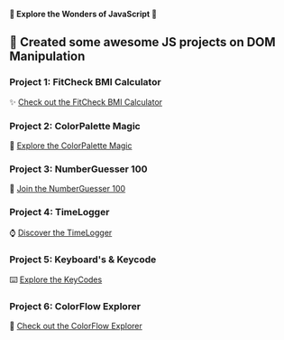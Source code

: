 
**🚀 Explore the Wonders of JavaScript 🌈**

## 🎨 Created some awesome JS projects on DOM Manipulation

### Project 1: FitCheck BMI Calculator
✨ [Check out the FitCheck BMI Calculator](https://github.com/ranjitgithub2001/JavaScript/blob/main/bmi.html)

### Project 2: ColorPalette Magic
🌈 [Explore the ColorPalette Magic](https://github.com/ranjitgithub2001/JavaScript/blob/main/colorSchemeChanger.html)

### Project 3: NumberGuesser 100
🔢 [Join the NumberGuesser 100](https://github.com/ranjitgithub2001/JavaScript/blob/main/guessTheNumber.html)

### Project 4: TimeLogger
⌚ [Discover the TimeLogger](https://github.com/ranjitgithub2001/JavaScript/blob/main/localTime.html)

### Project 5: Keyboard's & Keycode
⌨️ [Explore the KeyCodes](https://github.com/ranjitgithub2001/JavaScript/blob/main/seeKeyboardKey.html)

### Project 6: ColorFlow Explorer
🎨 [Check out the ColorFlow Explorer](https://github.com/ranjitgithub2001/JavaScript/blob/main/unlimitedColor.html)
